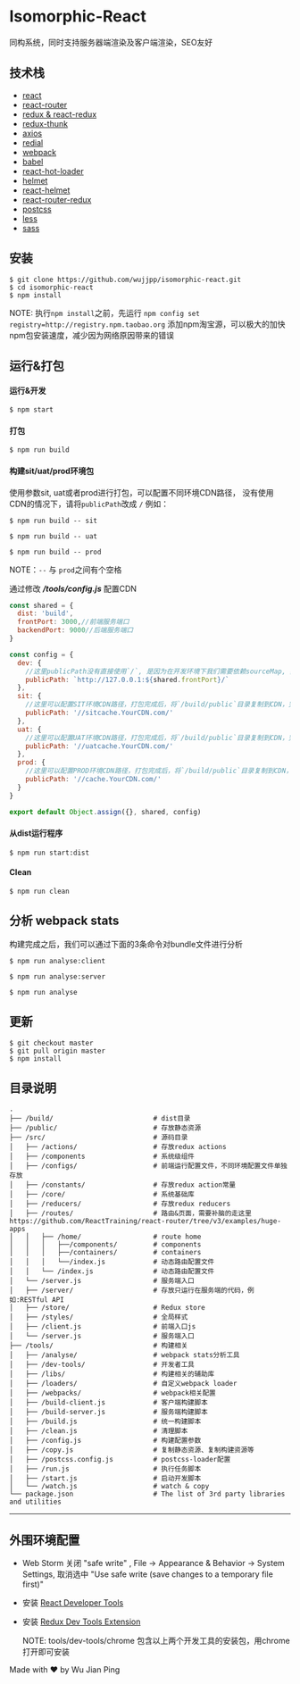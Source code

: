 # Isomorphic-React
同构系统，同时支持服务器端渲染及客户端渲染，SEO友好

## 技术栈
- [react](https://facebook.github.io/react/)
- [react-router](https://github.com/ReactTraining/react-router/tree/v3/docs)
- [redux & react-redux](http://redux.js.org/docs/basics/UsageWithReact.html)
- [redux-thunk](https://github.com/gaearon/redux-thunk)
- [axios](https://github.com/mzabriskie/axios)
- [redial](https://github.com/markdalgleish/redial)
- [webpack](https://webpack.js.org/)
- [babel](https://babeljs.io/)
- [react-hot-loader](https://github.com/gaearon/react-hot-loader)
- [helmet](https://github.com/helmetjs/helmet)
- [react-helmet](https://github.com/nfl/react-helmet)
- [react-router-redux](https://github.com/reactjs/react-router-redux)
- [postcss](https://github.com/postcss/postcss)
- [less](http://lesscss.org/)
- [sass](http://sass-lang.com/)


## 安装

```shell
$ git clone https://github.com/wujjpp/isomorphic-react.git
$ cd isomorphic-react
$ npm install
```
NOTE: 执行`npm install`之前，先运行 `npm config set registry=http://registry.npm.taobao.org` 添加npm淘宝源，可以极大的加快npm包安装速度，减少因为网络原因带来的错误

## 运行&打包

#### 运行&开发
```shell
$ npm start
```

#### 打包
```shell
$ npm run build
```

#### 构建sit/uat/prod环境包
使用参数sit, uat或者prod进行打包，可以配置不同环境CDN路径， 没有使用CDN的情况下，请将`publicPath`改成 `/`
例如：
```shell
$ npm run build -- sit
```

```shell
$ npm run build -- uat
```

```shell
$ npm run build -- prod
```

NOTE：`--` 与 `prod`之间有个空格

通过修改 ___/tools/config.js___ 配置CDN
```javascript
const shared = {
  dist: 'build',
  frontPort: 3000,//前端服务端口
  backendPort: 9000//后端服务端口
}

const config = {
  dev: {
    //这里publicPath没有直接使用`/`, 是因为在开发环境下我们需要依赖sourceMap, 具体说明可以查看：https://github.com/webpack-contrib/style-loader#recommended-configuration
    publicPath: `http://127.0.0.1:${shared.frontPort}/`
  },
  sit: {
    //这里可以配置SIT环境CDN路径，打包完成后，将`/build/public`目录复制到CDN，完成CDN加速
    publicPath: '//sitcache.YourCDN.com/'
  },
  uat: {
    //这里可以配置UAT环境CDN路径，打包完成后，将`/build/public`目录复制到CDN，完成CDN加速
    publicPath: '//uatcache.YourCDN.com/'
  },
  prod: {
    //这里可以配置PROD环境CDN路径，打包完成后，将`/build/public`目录复制到CDN，完成CDN加速
    publicPath: '//cache.YourCDN.com/'
  }
}

export default Object.assign({}, shared, config)
```

#### 从dist运行程序
```shell
$ npm run start:dist
```

#### Clean
```shell
$ npm run clean
```


## 分析 webpack stats
构建完成之后，我们可以通过下面的3条命令对bundle文件进行分析

```shell
$ npm run analyse:client
```

```shell
$ npm run analyse:server
```

```shell
$ npm run analyse
```


## 更新
```shell
$ git checkout master
$ git pull origin master
$ npm install
```

## 目录说明
```
.
├── /build/                         # dist目录
├── /public/                        # 存放静态资源
├── /src/                           # 源码目录
│   ├── /actions/                   # 存放redux actions
│   ├── /components                 # 系统级组件   
│   ├── /configs/                   # 前端运行配置文件，不同环境配置文件单独存放
│   ├── /constants/                 # 存放redux action常量
│   ├── /core/                      # 系统基础库
│   ├── /reducers/                  # 存放redux reducers
│   ├── /routes/                    # 路由&页面，需要补脑的走这里https://github.com/ReactTraining/react-router/tree/v3/examples/huge-apps
│   │   ├── /home/                  # route home
│   │   │   ├──/components/         # components
│   │   │   ├──/containers/         # containers
│   │   │   └──/index.js            # 动态路由配置文件
│   │   └── /index.js               # 动态路由配置文件
│   └── /server.js                  # 服务端入口
│   ├── /server/                    # 存放只运行在服务端的代码，例如:RESTful API
│   ├── /store/                     # Redux store
│   ├── /styles/                    # 全局样式
│   ├── /client.js                  # 前端入口js
│   └── /server.js                  # 服务端入口
├── /tools/                         # 构建相关
│   ├── /analyse/                   # webpack stats分析工具
│   ├── /dev-tools/                 # 开发者工具
│   ├── /libs/                      # 构建相关的辅助库
│   ├── /loaders/                   # 自定义webpack loader
│   ├── /webpacks/                  # webpack相关配置
│   ├── /build-client.js            # 客户端构建脚本
│   ├── /build-server.js            # 服务端构建脚本
│   ├── /build.js                   # 统一构建脚本
│   ├── /clean.js                   # 清理脚本
│   ├── /config.js                  # 构建配置参数
│   ├── /copy.js                    # 复制静态资源、复制构建资源等
│   ├── /postcss.config.js          # postcss-loader配置
│   ├── /run.js                     # 执行任务脚本
│   ├── /start.js                   # 启动开发脚本
│   └── /watch.js                   # watch & copy
└── package.json                    # The list of 3rd party libraries and utilities
```
---

## 外围环境配置
- Web Storm 关闭 "safe write" , File -> Appearance & Behavior -> System Settings, 取消选中 "Use safe write (save changes to a temporary file first)"  
- 安装 [React Developer Tools](https://chrome.google.com/webstore/detail/react-developer-tools/fmkadmapgofadopljbjfkapdkoienihi?utm_source=chrome-app-launcher-info-dialog)
- 安装 [Redux Dev Tools Extension](https://chrome.google.com/webstore/detail/redux-devtools/lmhkpmbekcpmknklioeibfkpmmfibljd?utm_source=chrome-app-launcher-info-dialog)

    NOTE: tools/dev-tools/chrome 包含以上两个开发工具的安装包，用chrome打开即可安装

Made with ♥ by Wu Jian Ping
